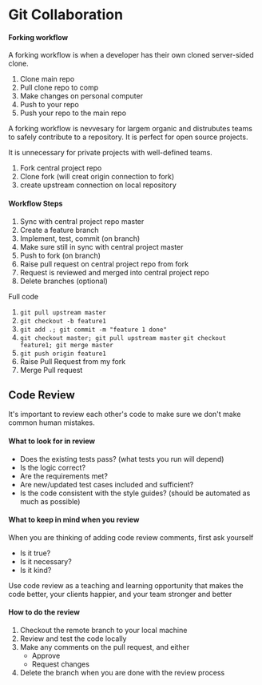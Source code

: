 # Git Collaboration

#### Forking workflow

A forking workflow is when a developer has their own cloned server-sided clone.

1. Clone main repo
2. Pull clone repo to comp
3. Make changes on personal computer
4. Push to your repo
5. Push your repo to the main repo

A forking workflow is nevvesary for largem organic and distrubutes teams to safely contribute to a repository. It is perfect for open source projects.

It is unnecessary for private projects with well-defined teams.

1. Fork central project repo
2. Clone fork (will creat origin connection to fork)
3. create upstream connection on local repository

#### Workflow Steps

1. Sync with central project repo master
2. Create a feature branch
3. Implement, test, commit (on branch)
4. Make sure still in sync with central project master
5. Push to fork (on branch)
6. Raise pull request on central project repo from fork
7. Request is reviewed and merged into central project repo
8. Delete branches (optional)

Full code

1. `git pull upstream master`
2. `git checkout -b feature1`
3. `git add .; git commit -m "feature 1 done"`
4. `git checkout master; git pull upstream master`
   `git checkout feature1; git merge master`
5. `git push origin feature1`
6. Raise Pull Request from my fork
7. Merge Pull request



## Code Review

It's important to review each other's code to make sure we don't make common human mistakes.

#### What to look for in review

* Does the existing tests pass? (what tests you run will depend)
* Is the logic correct?
* Are the requirements met?
* Are new/updated test cases included and sufficient?
* Is the code consistent with the style guides? (should be automated as much as possible)

#### What to keep in mind when you review

When you are thinking of adding code review comments, first ask yourself

* Is it true?
* Is it necessary?
* Is it kind?

Use code review as a teaching and learning opportunity that makes the code better, your clients happier, and your team stronger and better



#### How to do the review

1. Checkout the remote branch to your local machine
2. Review and test the code locally
3. Make any comments on the pull request, and either
   * Approve
   * Request changes
4. Delete the branch when you are done with the review process